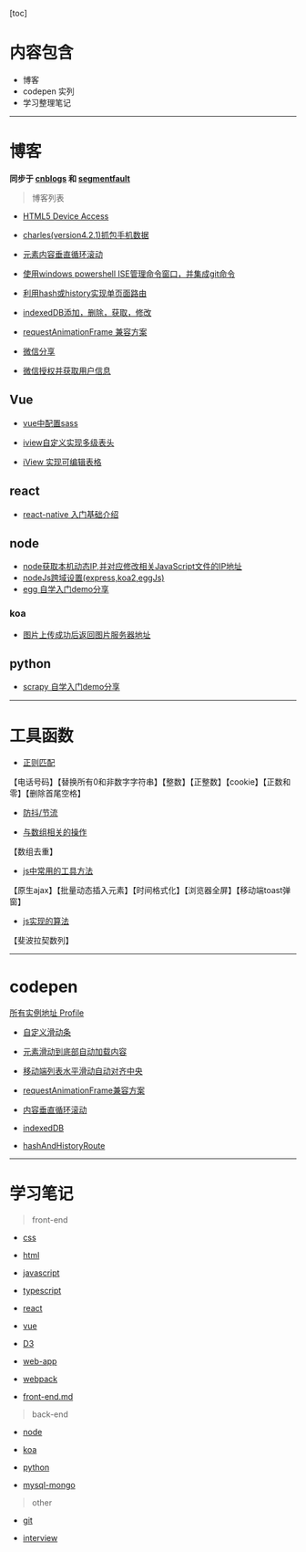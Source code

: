 [toc]

# 内容包含
- 博客
- codepen 实列
- 学习整理笔记

---

# 博客

**同步于 [cnblogs](http://www.cnblogs.com/he-wei/) 和  [segmentfault](https://segmentfault.com/u/hewei/articles?sort=vote)**

> 博客列表

- [HTML5 Device Access](https://github.com/NameHewei/blog-note/blob/master/blog-files/html5device.md)

- [charles(version4.2.1)抓包手机数据](https://github.com/NameHewei/blog-note/blob/master/blog-files/charles-proxy-phone.md)

- [元素内容垂直循环滚动](https://github.com/NameHewei/blog-note/blob/master/blog-files/vertical-roll.md)

- [使用windows powershell ISE管理命令窗口，并集成git命令](https://github.com/NameHewei/blog-note/blob/master/blog-files/psISE.md)

- [利用hash或history实现单页面路由](https://github.com/NameHewei/blog-note/blob/master/blog-files/singlePageRoute.md)

- [indexedDB添加，删除，获取，修改](https://github.com/NameHewei/blog-note/blob/master/blog-files/indexedDB.md)

- [requestAnimationFrame 兼容方案](https://github.com/NameHewei/blog-note/blob/master/blog-files/requestAnimationFrame.md)

- [微信分享](https://github.com/NameHewei/blog-note/blob/master/blog-files/weChatShare.md)

- [微信授权并获取用户信息](https://github.com/NameHewei/blog-note/blob/master/blog-files/weChatGetUserInfo.md)

## Vue
- [vue中配置sass](https://github.com/NameHewei/blog-note/blob/master/blog-files/vue/vue-sass-config.md)

- [iview自定义实现多级表头](https://github.com/NameHewei/blog-note/blob/master/blog-files/vue/iview-ud-table-header.md)

- [iView 实现可编辑表格](https://github.com/NameHewei/blog-note/blob/master/blog-files/vue/iview-table-edit.md)

## react
- [react-native 入门基础介绍](https://github.com/NameHewei/blog-note/blob/master/blog-files/react/rn-app.md)

## node
- [node获取本机动态IP,并对应修改相关JavaScript文件的IP地址](https://github.com/NameHewei/blog-note/blob/master/blog-files/node/setAutoIp.md)
- [nodeJs跨域设置(express,koa2,eggJs)](https://github.com/NameHewei/blog-note/blob/master/blog-files/node/access-origin.md)
- [egg 自学入门demo分享](https://github.com/NameHewei/blog-note/blob/master/blog-files/node/eggStart.md)

### koa

- [图片上传成功后返回图片服务器地址](https://github.com/NameHewei/blog-note/blob/master/blog-files/node/koarReServerAddress.md)

## python
- [scrapy 自学入门demo分享](https://github.com/NameHewei/blog-note/blob/master/blog-files/python/scrapy-start.md)

---

# 工具函数

- [正则匹配](https://github.com/NameHewei/blog-note/blob/master/tools/regexpRules.md)

【电话号码】【替换所有0和非数字字符串】【整数】【正整数】【cookie】【正数和零】【删除首尾空格】
 
- [防抖/节流](https://github.com/NameHewei/blog-note/blob/master/tools/regexpRules.md)

- [与数组相关的操作](https://github.com/NameHewei/blog-note/blob/master/tools/arrayFun.md)

【数组去重】
    
- [js中常用的工具方法](https://github.com/NameHewei/blog-note/blob/master/tools/publicFn.md)

【原生ajax】【批量动态插入元素】【时间格式化】【浏览器全屏】【移动端toast弹窗】

- [js实现的算法](https://github.com/NameHewei/blog-note/blob/master/algorithm/algorithm.md)

【斐波拉契数列】

---

# codepen
[所有实例地址 Profile](https://codepen.io/Hewitt/) 

- [自定义滑动条](https://codepen.io/Hewitt/pen/dradRr)

- [元素滑动到底部自动加载内容](https://codepen.io/Hewitt/pen/oVLpvE)

- [移动端列表水平滑动自动对齐中央](https://codepen.io/Hewitt/pen/KEKGwp)

- [requestAnimationFrame兼容方案](https://codepen.io/Hewitt/pen/VgZapr)

- [内容垂直循环滚动](https://codepen.io/Hewitt/pen/YdjLwN)

- [indexedDB](https://codepen.io/Hewitt/pen/vQMxPe)

- [hashAndHistoryRoute](https://codepen.io/Hewitt/pen/gQymam)

---

# 学习笔记

> front-end

- [css](https://github.com/NameHewei/blog-note/blob/master/notes/css.md)

- [html](https://github.com/NameHewei/blog-note/blob/master/notes/html.md)

- [javascript](https://github.com/NameHewei/blog-note/blob/master/notes/javascript.md)

- [typescript](https://github.com/NameHewei/blog-note/blob/master/notes/typescript.md)

- [react](https://github.com/NameHewei/blog-note/blob/master/notes/react.md)

- [vue](https://github.com/NameHewei/blog-note/blob/master/notes/vue.md)

- [D3](https://github.com/NameHewei/blog-note/blob/master/notes/D3.md)

- [web-app](https://github.com/NameHewei/blog-note/blob/master/notes/web-app.md)

- [webpack](https://github.com/NameHewei/blog-note/blob/master/notes/webpack.md)

- [front-end.md](https://github.com/NameHewei/blog-note/blob/master/notes/front-end.md)

>  back-end

- [node](https://github.com/NameHewei/blog-note/blob/master/notes/node.md)

- [koa](https://github.com/NameHewei/blog-note/blob/master/notes/koa.md)

- [python](https://github.com/NameHewei/blog-note/blob/master/notes/python.md)

- [mysql-mongo](https://github.com/NameHewei/blog-note/blob/master/notes/mysql-mongo.md)

> other

- [git](https://github.com/NameHewei/blog-note/blob/master/notes/git.md)

- [interview](https://github.com/NameHewei/blog-note/blob/master/notes/interview.md)

